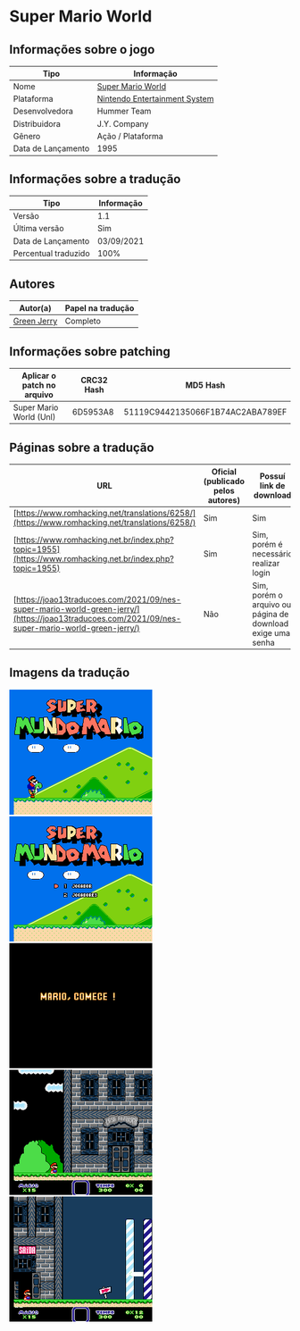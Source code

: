 # Super Mario World

## Informações sobre o jogo

| Tipo | Informação |
| ----------- | ----------- |
| Nome | [Super Mario World](https://bootleggames.fandom.com/wiki/Super_Mario_World_(Famicom)) |
| Plataforma | [Nintendo Entertainment System](../../nintendo-entertainment-system/) |
| Desenvolvedora | Hummer Team |
| Distribuidora | J.Y. Company |
| Gênero | Ação / Plataforma |
| Data de Lançamento | 1995 |

## Informações sobre a tradução

| Tipo | Informação |
| ----------- | ----------- |
| Versão | 1.1 |
| Última versão | Sim |
| Data de Lançamento | 03/09/2021 |
| Percentual traduzido | 100% |

## Autores

| Autor(a) | Papel na tradução |
| ----------- | ----------- |
| [Green Jerry](../../../autores/green-jerry/) | Completo |

## Informações sobre patching

| Aplicar o patch no arquivo | CRC32 Hash | MD5 Hash |
| ----------- | ----------- | ----------- |
| Super Mario World (Unl) | 6D5953A8 | 51119C9442135066F1B74AC2ABA789EF |

## Páginas sobre a tradução

| URL | Oficial (publicado pelos autores) | Possuí link de download |
| ----------- | ----------- | ----------- |
| [https://www.romhacking.net/translations/6258/](https://www.romhacking.net/translations/6258/) | Sim | Sim |
| [https://www.romhacking.net.br/index.php?topic=1955](https://www.romhacking.net.br/index.php?topic=1955) | Sim | Sim, porém é necessário realizar login |
| [https://joao13traducoes.com/2021/09/nes-super-mario-world-green-jerry/](https://joao13traducoes.com/2021/09/nes-super-mario-world-green-jerry/) | Não | Sim, porém o arquivo ou página de download exige uma senha |

## Imagens da tradução

![Imagem de exemplo da tradução 1](1.png)
![Imagem de exemplo da tradução 2](2.png)
![Imagem de exemplo da tradução 3](3.png)
![Imagem de exemplo da tradução 4](4.png)
![Imagem de exemplo da tradução 5](5.png)